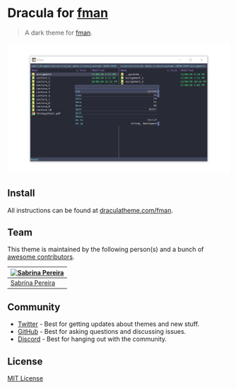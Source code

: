 # Dracula for [fman](https://fman.io/)

> A dark theme for [fman](https://fman.io/).

![Screenshot](./screenshot.png)

## Install

All instructions can be found at [draculatheme.com/fman](https://draculatheme.com/fman).

## Team

This theme is maintained by the following person(s) and a bunch of [awesome contributors](https://github.com/dracula/fman/graphs/contributors).

| [![Sabrina Pereira](https://avatars0.githubusercontent.com/u/57198690?v=3&s=70)](https://github.com/sf-pear) |
| ------------------------------------------------------------------------------------------------------------ |
| [Sabrina Pereira](https://github.com/sf-pear)                                                                |

## Community

- [Twitter](https://twitter.com/draculatheme) - Best for getting updates about themes and new stuff.
- [GitHub](https://github.com/dracula/dracula-theme/discussions) - Best for asking questions and discussing issues.
- [Discord](https://draculatheme.com/discord-invite) - Best for hanging out with the community.

## License

[MIT License](./LICENSE)
